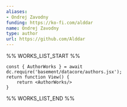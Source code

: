 ```yaml
---
aliases:
- Ondrej Zavodny
funding: https://ko-fi.com/alddar
name: Ondrej Zavodny
type: author
url: https://github.com/Alddar
---
```



%% WORKS_LIST_START %%

```datacorejsx
const { AuthorWorks } = await dc.require('basement/datacore/authors.jsx');
return function View() {
    return <AuthorWorks/>
}
```
%% WORKS_LIST_END %%